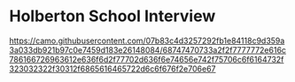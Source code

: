 # Holberton School Interview
https://camo.githubusercontent.com/07b83c4d3257292fb1e84118c9d359a3a033db921b97c0e7459d183e26148084/68747470733a2f2f7777772e616c786166726963612e636f6d2f77702d636f6e74656e742f75706c6f6164732f323032322f30312f6865616465722d6c6f676f2e706e67
